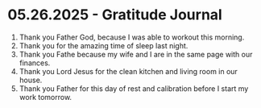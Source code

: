 # 05.26.2025 - Gratitude Journal

1. Thank you Father God, because I was able to workout this morning.
2. Thank you for the amazing time of sleep last night.
3. Thank you Fathe because my wife and I are in the same page with our finances.
4. Thank you Lord Jesus for the clean kitchen and living room in our house.
5. Thank you Father for this day of rest and calibration before I start my work tomorrow.
